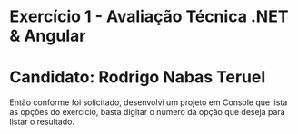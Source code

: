 # Exercício 1 - Avaliação Técnica .NET & Angular
# Candidato: Rodrigo Nabas Teruel

Então conforme foi solicitado, desenvolvi um projeto em Console que lista as opções do exercício,
basta digitar o numero da opção que deseja para listar o resultado.
